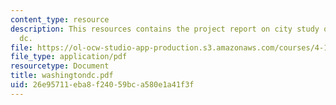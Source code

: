 ```yaml
---
content_type: resource
description: This resources contains the project report on city study of washington
  dc.
file: https://ol-ocw-studio-app-production.s3.amazonaws.com/courses/4-175-case-studies-in-city-form-fall-2005/26e95711eba8f24059bca580e1a41f3f_washingtondc.pdf
file_type: application/pdf
resourcetype: Document
title: washingtondc.pdf
uid: 26e95711-eba8-f240-59bc-a580e1a41f3f
---
```

